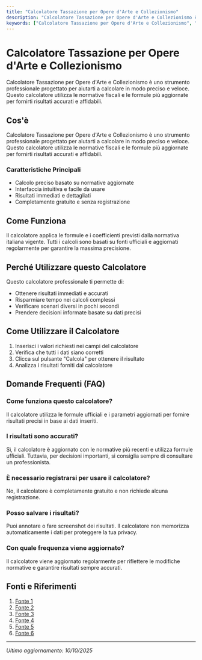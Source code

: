 ```yaml
---
title: "Calcolatore Tassazione per Opere d'Arte e Collezionismo"
description: "Calcolatore Tassazione per Opere d'Arte e Collezionismo è uno strumento professionale progettato per aiutarti a calcolare in modo preciso e veloce. Questo calcolatore utilizza le normative fiscali e le formule più aggiornate per fornirti risultati accurati e affidabili."
keywords: ["Calcolatore Tassazione per Opere d'Arte e Collezionismo", "calcolatore", "calcolo online"]
---
```


# Calcolatore Tassazione per Opere d'Arte e Collezionismo

Calcolatore Tassazione per Opere d'Arte e Collezionismo è uno strumento professionale progettato per aiutarti a calcolare in modo preciso e veloce. Questo calcolatore utilizza le normative fiscali e le formule più aggiornate per fornirti risultati accurati e affidabili.

## Cos'è

Calcolatore Tassazione per Opere d'Arte e Collezionismo è uno strumento professionale progettato per aiutarti a calcolare in modo preciso e veloce. Questo calcolatore utilizza le normative fiscali e le formule più aggiornate per fornirti risultati accurati e affidabili.

### Caratteristiche Principali

- Calcolo preciso basato su normative aggiornate
- Interfaccia intuitiva e facile da usare
- Risultati immediati e dettagliati
- Completamente gratuito e senza registrazione

## Come Funziona

Il calcolatore applica le formule e i coefficienti previsti dalla normativa italiana vigente. Tutti i calcoli sono basati su fonti ufficiali e aggiornati regolarmente per garantire la massima precisione.

## Perché Utilizzare questo Calcolatore

Questo calcolatore professionale ti permette di:

- Ottenere risultati immediati e accurati
- Risparmiare tempo nei calcoli complessi
- Verificare scenari diversi in pochi secondi
- Prendere decisioni informate basate su dati precisi

## Come Utilizzare il Calcolatore

1. Inserisci i valori richiesti nei campi del calcolatore
2. Verifica che tutti i dati siano corretti
3. Clicca sul pulsante "Calcola" per ottenere il risultato
4. Analizza i risultati forniti dal calcolatore

## Domande Frequenti (FAQ)

### Come funziona questo calcolatore?

Il calcolatore utilizza le formule ufficiali e i parametri aggiornati per fornire risultati precisi in base ai dati inseriti.

### I risultati sono accurati?

Sì, il calcolatore è aggiornato con le normative più recenti e utilizza formule ufficiali. Tuttavia, per decisioni importanti, si consiglia sempre di consultare un professionista.

### È necessario registrarsi per usare il calcolatore?

No, il calcolatore è completamente gratuito e non richiede alcuna registrazione.

### Posso salvare i risultati?

Puoi annotare o fare screenshot dei risultati. Il calcolatore non memorizza automaticamente i dati per proteggere la tua privacy.

### Con quale frequenza viene aggiornato?

Il calcolatore viene aggiornato regolarmente per riflettere le modifiche normative e garantire risultati sempre accurati.

## Fonti e Riferimenti

1. [Fonte 1](https://artworkersitalia.it/strumenti/calcolatore/)
2. [Fonte 2](https://www.fiscoetasse.com/approfondimenti/16779-artista-che-vende-le-proprie-opere-arte-inquadramento-fiscale.html)
3. [Fonte 3](https://www.fiscoetasse.com/approfondimenti/15313-cessione-di-opere-darte-da-parte-di-privati-il-trattamento-fiscale.html)
4. [Fonte 4](https://osservatorioartecontemporanea.com/it/approfondimenti-fiscali/)
5. [Fonte 5](https://www.fiscozen.it/calcolatore-tasse-partita-iva/)
6. [Fonte 6](https://www.studiocaggegimazzeo.it/blog/dettaglio-news?a=arte-e-fisco-guida-completa-alla-compravendita-di-opere-darte-in-italia)

---

*Ultimo aggiornamento: 10/10/2025*
